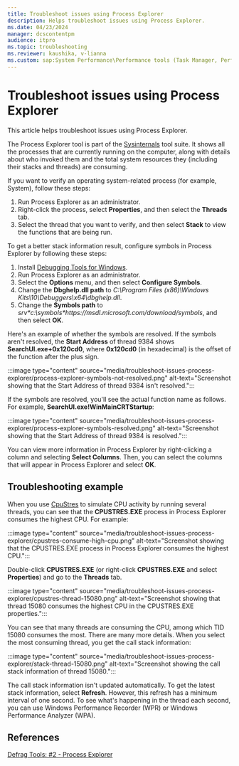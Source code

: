 ```yaml
---
title: Troubleshoot issues using Process Explorer
description: Helps troubleshoot issues using Process Explorer.
ms.date: 04/23/2024
manager: dcscontentpm
audience: itpro
ms.topic: troubleshooting
ms.reviewer: kaushika, v-lianna
ms.custom: sap:System Performance\Performance tools (Task Manager, Perfmon, WSRM, and WPA), csstroubleshoot
---
```

# Troubleshoot issues using Process Explorer

This article helps troubleshoot issues using Process Explorer.

The Process Explorer tool is part of the [Sysinternals](/sysinternals) tool suite. It shows all the processes that are currently running on the computer, along with details about who invoked them and the total system resources they (including their stacks and threads) are consuming.

If you want to verify an operating system-related process (for example, System), follow these steps:

1. Run Process Explorer as an administrator.
2. Right-click the process, select **Properties**, and then select the **Threads** tab.
3. Select the thread that you want to verify, and then select **Stack** to view the functions that are being run.

To get a better stack information result, configure symbols in Process Explorer by following these steps:

1. Install [Debugging Tools for Windows](/windows-hardware/drivers/debugger/debugger-download-tools).
2. Run Process Explorer as an administrator.
3. Select the **Options** menu, and then select **Configure Symbols**.
4. Change the **Dbghelp.dll path** to _C:\\Program Files (x86)\\Windows Kits\\10\\Debuggers\\x64\\dbghelp.dll_.
5. Change the **Symbols path** to _srv*c:\\symbols\*https:\//msdl.microsoft.com/download/symbols_, and then select **OK**.

Here's an example of whether the symbols are resolved. If the symbols aren't resolved, the **Start Address** of thread 9384 shows **SearchUI.exe+0x120cd0**, where **0x120cd0** (in hexadecimal) is the offset of the function after the plus sign.

:::image type="content" source="media/troubleshoot-issues-process-explorer/process-explorer-symbols-not-resolved.png" alt-text="Screenshot showing that the Start Address of thread 9384 isn't resolved.":::

If the symbols are resolved, you'll see the actual function name as follows. For example, **SearchUI.exe!WinMainCRTStartup**:

:::image type="content" source="media/troubleshoot-issues-process-explorer/process-explorer-symbols-resolved.png" alt-text="Screenshot showing that the Start Address of thread 9384 is resolved.":::

You can view more information in Process Explorer by right-clicking a column and selecting **Select Columns**. Then, you can select the columns that will appear in Process Explorer and select **OK**.

## Troubleshooting example

When you use [CpuStres](/sysinternals/downloads/cpustres) to simulate CPU activity by running several threads, you can see that the **CPUSTRES.EXE** process in Process Explorer consumes the highest CPU. For example:

:::image type="content" source="media/troubleshoot-issues-process-explorer/cpustres-consume-high-cpu.png" alt-text="Screenshot showing that the CPUSTRES.EXE process in Process Explorer consumes the highest CPU.":::

Double-click **CPUSTRES.EXE** (or right-click **CPUSTRES.EXE** and select **Properties**) and go to the **Threads** tab.

:::image type="content" source="media/troubleshoot-issues-process-explorer/cpustres-thread-15080.png" alt-text="Screenshot showing that thread 15080 consumes the highest CPU in the CPUSTRES.EXE properties.":::

You can see that many threads are consuming the CPU, among which TID 15080 consumes the most. There are many more details. When you select the most consuming thread, you get the call stack information:

:::image type="content" source="media/troubleshoot-issues-process-explorer/stack-thread-15080.png" alt-text="Screenshot showing the call stack information of thread 15080.":::

The call stack information isn't updated automatically. To get the latest stack information, select **Refresh**. However, this refresh has a minimum interval of one second. To see what's happening in the thread each second, you can use Windows Performance Recorder (WPR) or Windows Performance Analyzer (WPA).

## References

[Defrag Tools: #2 - Process Explorer](/shows/defrag-tools/2-process-explorer)

